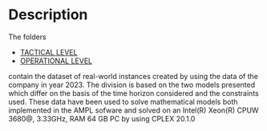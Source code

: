 # Description
The folders 
- [TACTICAL LEVEL](https://github.com/Fepeder/PhD_Thesis_Data/tree/main/Chapter%202/TACTICAL%20LEVEL)
- [OPERATIONAL LEVEL](https://github.com/Fepeder/PhD_Thesis_Data/tree/main/Chapter%202/OPERATIONAL%20LEVEL)

contain the dataset of real-world instances created by using the data of the company in year 2023.
The division is based on the two models presented which differ on the basis of the time horizon considered and the constraints used.
These data have been used to solve mathematical models both implemented in the AMPL sofware and solved on an Intel(R) Xeon(R) CPUW 3680@, 3.33GHz, RAM 64 GB PC by using CPLEX 20.1.0

